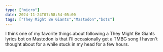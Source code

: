 ```yaml
---
type: ["micro"]
date: 2024-11-24T07:58:54-05:00
tags: ["They Might Be Giants","Mastodon","bots"]
---
```

I think one of my favorite things about following a They Might Be Giants lyrics bot on Mastodon is that I'll occasionally get a TMBG song I haven't thought about for a while stuck in my head for a few hours.
